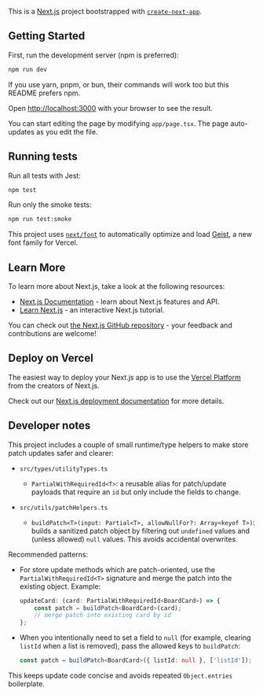 This is a [Next.js](https://nextjs.org) project bootstrapped with [`create-next-app`](https://nextjs.org/docs/app/api-reference/cli/create-next-app).

## Getting Started

First, run the development server (npm is preferred):

```bash
npm run dev
```

If you use yarn, pnpm, or bun, their commands will work too but this README prefers npm.

Open [http://localhost:3000](http://localhost:3000) with your browser to see the result.

You can start editing the page by modifying `app/page.tsx`. The page auto-updates as you edit the file.

## Running tests

Run all tests with Jest:

```bash
npm test
```

Run only the smoke tests:

```bash
npm run test:smoke
```

This project uses [`next/font`](https://nextjs.org/docs/app/building-your-application/optimizing/fonts) to automatically optimize and load [Geist](https://vercel.com/font), a new font family for Vercel.

## Learn More

To learn more about Next.js, take a look at the following resources:

-   [Next.js Documentation](https://nextjs.org/docs) - learn about Next.js features and API.
-   [Learn Next.js](https://nextjs.org/learn) - an interactive Next.js tutorial.

You can check out [the Next.js GitHub repository](https://github.com/vercel/next.js) - your feedback and contributions are welcome!

## Deploy on Vercel

The easiest way to deploy your Next.js app is to use the [Vercel Platform](https://vercel.com/new?utm_medium=default-template&filter=next.js&utm_source=create-next-app&utm_campaign=create-next-app-readme) from the creators of Next.js.

Check out our [Next.js deployment documentation](https://nextjs.org/docs/app/building-your-application/deploying) for more details.

## Developer notes

This project includes a couple of small runtime/type helpers to make store patch updates safer and clearer:

-   `src/types/utilityTypes.ts`

    -   `PartialWithRequiredId<T>`: a reusable alias for patch/update payloads that require an `id` but only include the fields to change.

-   `src/utils/patchHelpers.ts`
    -   `buildPatch<T>(input: Partial<T>, allowNullFor?: Array<keyof T>)`: builds a sanitized patch object by filtering out `undefined` values and (unless allowed) `null` values. This avoids accidental overwrites.

Recommended patterns:

-   For store update methods which are patch-oriented, use the `PartialWithRequiredId<T>` signature and merge the patch into the existing object. Example:

    ```ts
    updateCard: (card: PartialWithRequiredId<BoardCard>) => {
        const patch = buildPatch<BoardCard>(card);
        // merge patch into existing card by id
    };
    ```

-   When you intentionally need to set a field to `null` (for example, clearing `listId` when a list is removed), pass the allowed keys to `buildPatch`:

    ```ts
    const patch = buildPatch<BoardCard>({ listId: null }, ['listId']);
    ```

This keeps update code concise and avoids repeated `Object.entries` boilerplate.

